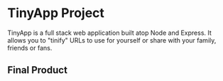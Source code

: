 # TinyApp Project

TinyApp is a full stack web application built atop Node and Express. It allows you to "tinify" URLs to use for yourself or share with your family, friends or fans.

## Final Product

